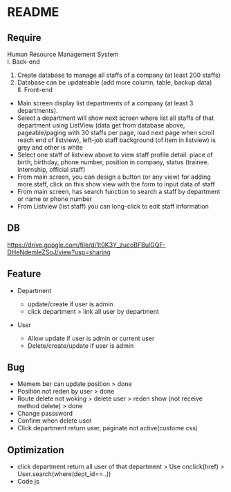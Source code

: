 # README

## Require

Human Resource Management System 				
I. Back-end				
 1. Create database to manage all staffs of a company (at least 200 staffs)				
 2. Database can be updateable (add more column, table, backup data)				
II. Front-end				
- Main screen display list departments of a company (at least 3 departments). 				
- Select a department will show next screen where list all staffs of that department using ListView (data get from database above, pageable/paging with 30 staffs per page, load next page when scroll reach end of listview), left-job staff background (of item in listview) is grey and other is white				
- Select one staff of listview above to view staff profile detail: place of birth, birthday, phone number, position in company, status (trainee. internship, official staff)				
- From main screen, you can design a button (or any view) for adding more staff, click on this show view with the form to input data of staff				
- From main screen, has search function to search a staff by department or name or phone number				
- From Listview (list staff) you can long-click to edit staff information				

## DB

https://drive.google.com/file/d/1t0K3Y_zucoBFBulGQF-DHeNdemleZSoJ/view?usp=sharing

## Feature

- Department
    + update/create if user is admin
    + click department > link all user by department

- User
    + Allow update if user is admin or current user
    + Delete/create/update if user is admin

## Bug

- Memem ber can update position > done
- Position not reden by user > done
- Route delete not woking > delete user > reden show (not receive method delete) > done
- Change passsword 
- Confirm when delete user 
- Click department return user, paginate not active(custome css)

## Optimization

- click department return all user of that department > Use onclick(href) > User.search(where(dept_id==..)) 
- Code js   

